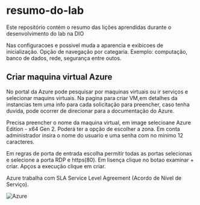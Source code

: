 # resumo-do-lab
Este repositório contém o resumo das lições aprendidas durante o desenvolvimento do lab na DIO


Nas configuracoes e possivel muda a aparencia e exibicoes de inicialização. 
Opção de navegação por categaria. Exemplo: computação, banco de dados, rede, segurança entre outos.

## Criar maquina virtual Azure 
No portal da Azure pode pesquisar por maquinas virtuais ou ir serviços e selecionar maquins virtuais.
Na pagina para criar VM,em detalhes da instancias tem uma info para cada solicitação para preencher, caso tenha duvida, pode ocorrer de direcionar para a documentação do Azure.  

Precisa preencher o nome da maquina virtual, em image selecioane Azure Edition - x64 Gen 2. Poderá ter a opção de escolher a zona.
Em conta administrador insira o nome do usuario e uma senha com no minimo 12 caracteres.

Em regras de porta de entrada escolha permitir todas as portas selecionas e selecione a porta RDP e https(80).
Em lisença clique no botao examinar + criar. Apços a execução clique em criar.

Azure trabalha com SLA Service Level Agreement (Acordo de Nível de Serviço). 

![Azure](https://img.shields.io/badge/azure-%230072C6.svg?style=for-the-badge&logo=microsoftazure&logoColor=white)
